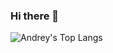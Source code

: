 ### Hi there 👋

![Andrey's Top Langs](https://github-readme-stats.vercel.app/api/top-langs/?username=AndreyBozhko&layout=compact&count_private=true&langs_count=6&exclude_repo=dissertation)
